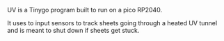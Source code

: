 UV is a Tinygo program built to run on a pico RP2040.

It uses to input sensors to track sheets going through a heated UV tunnel and is meant to shut down if sheets get stuck. 
